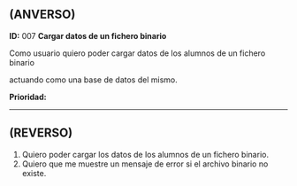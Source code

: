 ## (ANVERSO)
**ID:** 007 **Cargar datos de un fichero binario**

Como usuario quiero poder cargar datos de los alumnos de un fichero binario 

actuando como una base de datos del mismo.

**Prioridad:** 

---
## **(REVERSO)**
1. Quiero poder cargar los datos de los alumnos de un fichero binario.
2. Quiero que me muestre un mensaje de error si el archivo binario no existe.